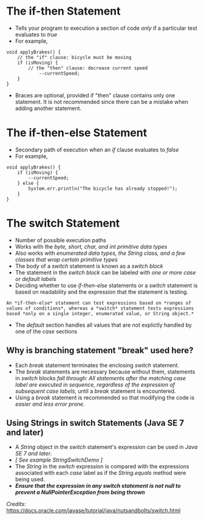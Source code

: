 # The if-then Statement
* Tells your program to execution a section of code *only* if a particular test evaluates to *true*
* For example,
```
void applyBrakes() {
    // the "if" clause: bicycle must be moving
    if (isMoving) {
        // the "then" clause: decrease current speed
            --currentSpeed;
    }
}
```
* Braces are optional, provided if "then" clause contains only one statement. It is not recommended since there can be a mistake when adding another statement.

# The if-then-else Statement
* Secondary path of execution when an *if* clause evaluates to *false*
* For example,
```
void applyBrakes() {
    if (isMoving) {
        --currentSpeed;
    } else {
        System.err.println("The bicycle has already stopped!");
    }
}
```

# The switch Statement
* Number of possible execution paths
* Works with the *byte, short, char, and int primitive data types*
* Also works with *enumerated data types, the String class, and a few classes that wrap certain primitive types*
* The body of a *switch* statement is known as a *switch block*
* The statement in the *switch block* can be labeled with *one or more case or default labels*
* Deciding whether to use *if-then-else* statements or a *switch* statement is based on readability and the expression that the statement is testing.
```
An *if-then-else* statement can test expressions based on *ranges of values of conditions*, whereas a *switch* statement tests expressions based *only on a single integer, enumerated value, or String object.*
```
* The *default* section handles all values that are not explictly handled by one of the *case* sections

## Why is branching statement "break" used here?
* Each *break* statement terminates the enclosing *switch* statement.
* The *break* statements are necessary because without them, statements in *switch* blocks *fall through: All statements after the matching case label are executed in sequence, regardless of the expression of subsequent case labels*, until a *break* statement is encountered.
* Using a *break* statement is recommended so that modifying the code is *easier and less error prone*.

## Using Strings in switch Statements (Java SE 7 and later)
* A *String* object in the *switch* statement's expression can be used in *Java SE 7 and later*.
* *[ See example StringSwitchDemo ]*
* The *String* in the *switch* expression is compared with the expressions associated with each *case* label as if the *String.equals* method were being used.
* ***Ensure that the expression in any switch statement is not null to prevent a NullPointerException from being thrown***

*Credits:* https://docs.oracle.com/javase/tutorial/java/nutsandbolts/switch.html
